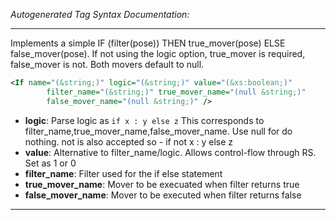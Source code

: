<!-- THIS IS AN AUTOGENERATED FILE: Don't edit it directly, instead change the schema definition in the code itself. -->

_Autogenerated Tag Syntax Documentation:_

---
Implements a simple IF (filter(pose)) THEN true_mover(pose) ELSE false_mover(pose). If not using the logic option, true_mover is required, false_mover is not. Both movers default to null.

```xml
<If name="(&string;)" logic="(&string;)" value="(&xs:boolean;)"
        filter_name="(&string;)" true_mover_name="(null &string;)"
        false_mover_name="(null &string;)" />
```

-   **logic**: Parse logic as `if x : y else z` This corresponds to filter_name,true_mover_name,false_mover_name. Use null for do nothing. not is also accepted so - if not x : y else z
-   **value**: Alternative to filter_name/logic.  Allows control-flow through RS.  Set as 1 or 0
-   **filter_name**: Filter used for the if else statement
-   **true_mover_name**: Mover to be execuated when filter returns true
-   **false_mover_name**: Mover to be executed when filter returns false

---
